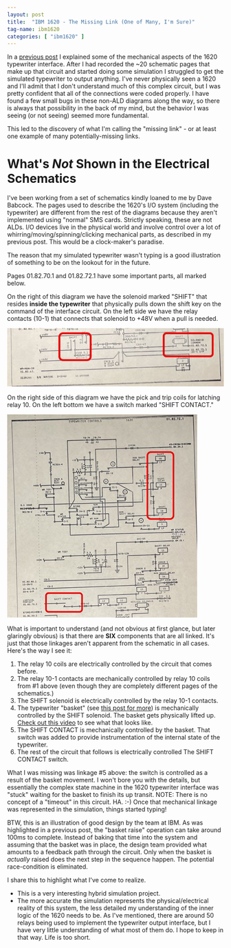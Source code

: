 ```yaml
---
layout: post
title:  "IBM 1620 - The Missing Link (One of Many, I'm Sure)"
tag-name: ibm1620
categories: [ "ibm1620" ]
---
```


In a [previous post](/ibm1620/2024/07/03/input-output-mechanics.html) I explained some of
the mechanical aspects of the 1620 typewriter interface. After I had recorded the ~20
schematic pages that make up that circuit and started doing some simulation I struggled
to get the simulated typewriter to output anything. I've never physically seen a 1620 and I'll admit that I don't understand
much of this complex circuit, but I was pretty confident that all of the 
connections were coded properly. I have found a few small bugs in these non-ALD diagrams along 
the way, so there is always that possibility in the back of my mind, but the behavior
I was seeing (or not seeing) seemed more fundamental.

This led to the discovery of what I'm calling the "missing link" - or at least one example
of many potentially-missing links.

# What's *Not* Shown in the Electrical Schematics

I've been working from a set of schematics kindly loaned to me by Dave Babcock. The pages
used to describe the 1620's I/O system (including the typewriter) are different from 
the rest of the diagrams because they aren't implemented using "normal" SMS cards. Strictly speaking, these are not ALDs. I/O 
devices live in the physical world and involve control over a lot of whirring/moving/spinning/clicking 
mechanical parts, as described in my previous post. This would be a clock-maker's paradise.

The reason that my simulated typewriter wasn't typing is a good illustration of something to 
be on the lookout for in the future.

Pages 01.82.70.1 and 01.82.72.1 have some important parts, all marked below.

On the right of this diagram we have the solenoid marked "SHIFT" that resides **inside the 
typewriter** that physically pulls down the shift key on the command of the interface circuit. On the left side
we have the relay contacts (10-1) that connects that 
solenoid to +48V when a pull is needed.

![Link 1](/assets/images/link-2.jpg)

On the right side of this diagram we have the pick and 
trip coils for latching relay 10.  On the left bottom
we have a switch marked "SHIFT CONTACT."

![Relay 2](/assets/images/link-1.jpg)

What is important to understand (and not obvious at first glance, but later glaringly obvious) is that
there are **SIX** components that are all linked. It's just that those linkages aren't 
apparent from the schematic in all cases. Here's the way I see it:

1. The relay 10 coils are electrically controlled by the circuit that comes before.
2. The relay 10-1 contacts are mechanically controlled by relay 10 coils from #1 above (even though
they are completely different pages of the schematics.)
3. The SHIFT solenoid is electrically controlled by the relay 10-1 contacts.
4. The typewriter "basket" (see [this post for more](/ibm1620/2024/06/27/input-output-writer-1.html)) is 
mechanically controlled by the SHIFT solenoid. The basket gets physically lifted up. [Check out this video](https://www.youtube.com/watch?v=6p7aa56KwZg) to see what that looks like.
5. The SHIFT CONTACT is mechanically controlled by the basket. That switch was added to provide instrumentation
of the internal state of the typewriter. 
6. The rest of the circuit that follows is electrically controlled The SHIFT CONTACT switch.

What I was missing was linkage #5 above: the switch is controlled as a result of the basket movement. I won't 
bore you with the details, but essentially the complex state machine in the 1620 typewriter interface
was "stuck" waiting for the basket to finish its up transit.  NOTE: There is no concept of a "timeout" in this
circuit. HA. :-) Once that mechanical linkage was represented in the simulation, things started typing!

BTW, this is an illustration of good design by the team at IBM. As was highlighted in a previous post,
the "basket raise" operation can take around 100ms to complete. Instead of baking that time into the system
and assuming that the basket was in place, the design 
team provided what amounts to a feedback path through
the circuit.  Only when the basket is _actually_ raised
does the next step in the sequence happen. The potential race-condition
is eliminated.

I share this to highlight what I've come to realize. 
* This is a very interesting hybrid simulation project.
* The more accurate the simulation represents the physical/electrical reality of this system, the
less detailed my understanding of the inner logic of the 1620 needs to be. As I've mentioned,
there are around 50 relays being used to implement the typewriter output interface, but I have 
very little understanding of what most of them do.  I hope to keep in that way. Life is too short.






